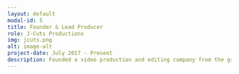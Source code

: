 ```yaml
---
layout: default
modal-id: 5
title: Founder & Lead Producer
role: J-Cuts Productions
img: jcuts.png 
alt: image-alt
project-date: July 2017 - Present
description: Founded a video production and editing company from the ground up. Grew client portfolio from 1 to 20+ in 3 years. Created 300+ creative and innovative video solutions for clients, resulting in over $10,000 in revenue.
---
```

